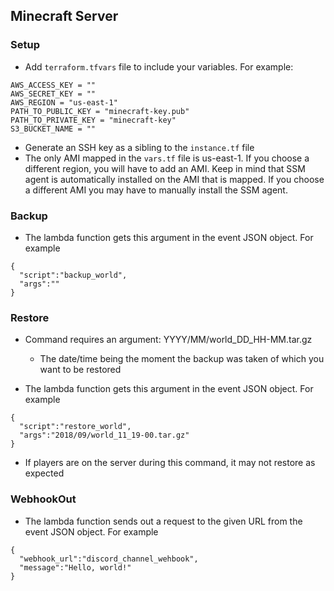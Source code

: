 ## Minecraft Server

### Setup
- Add `terraform.tfvars` file to include your variables. For example:
```
AWS_ACCESS_KEY = ""
AWS_SECRET_KEY = ""
AWS_REGION = "us-east-1"
PATH_TO_PUBLIC_KEY = "minecraft-key.pub"
PATH_TO_PRIVATE_KEY = "minecraft-key"
S3_BUCKET_NAME = ""
```
- Generate an SSH key as a sibling to the `instance.tf` file
- The only AMI mapped in the `vars.tf` file is us-east-1. If you choose a different region, you will have to add an AMI. Keep in mind that SSM agent is automatically installed on the AMI that is mapped. If you choose a different AMI you may have to manually install the SSM agent.

### Backup
- The lambda function gets this argument in the event JSON object. For example 
```
{
  "script":"backup_world",
  "args":""
}
```

### Restore
- Command requires an argument: YYYY/MM/world_DD_HH-MM.tar.gz
  - The date/time being the moment the backup was taken of which you want to be restored

- The lambda function gets this argument in the event JSON object. For example 
```
{
  "script":"restore_world",
  "args":"2018/09/world_11_19-00.tar.gz"
}
```

- If players are on the server during this command, it may not restore as expected

### WebhookOut
- The lambda function sends out a request to the given URL from the event JSON object. For example 
```
{
  "webhook_url":"discord_channel_wehbook",
  "message":"Hello, world!"
}
```